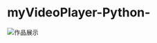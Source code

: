 # myVideoPlayer-Python-

![作品展示](https://user-images.githubusercontent.com/101451523/176076428-601afcc5-1f6d-4351-b203-26faf9e09bd1.png)
